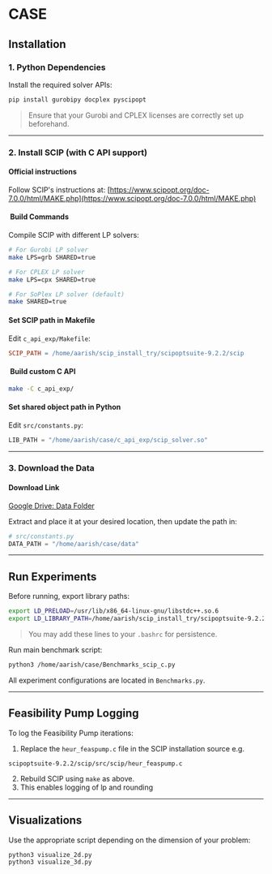 # CASE

## Installation

### 1. Python Dependencies

Install the required solver APIs:

```bash
pip install gurobipy docplex pyscipopt
```

> Ensure that your Gurobi and CPLEX licenses are correctly set up beforehand.

---

### 2. Install SCIP (with C API support)

####  Official instructions

Follow SCIP's instructions at:
[https://www.scipopt.org/doc-7.0.0/html/MAKE.php](https://www.scipopt.org/doc-7.0.0/html/MAKE.php)

#### ️ Build Commands

Compile SCIP with different LP solvers:

```bash
# For Gurobi LP solver
make LPS=grb SHARED=true  

# For CPLEX LP solver
make LPS=cpx SHARED=true  

# For SoPlex LP solver (default)
make SHARED=true  
```

####  Set SCIP path in Makefile

Edit `c_api_exp/Makefile`:

```makefile
SCIP_PATH = /home/aarish/scip_install_try/scipoptsuite-9.2.2/scip
```

#### ️ Build custom C API

```bash
make -C c_api_exp/
```

####  Set shared object path in Python

Edit `src/constants.py`:

```python
LIB_PATH = "/home/aarish/case/c_api_exp/scip_solver.so"
```

---

### 3. Download the Data

#### Download Link

[Google Drive: Data Folder](https://drive.google.com/drive/folders/1pUdUXI8ewrO2PLj9abAnXaN-wxSLaXhW?usp=sharing)

Extract and place it at your desired location, then update the path in:

```python
# src/constants.py
DATA_PATH = "/home/aarish/case/data"
```

---

## Run Experiments

Before running, export library paths:

```bash
export LD_PRELOAD=/usr/lib/x86_64-linux-gnu/libstdc++.so.6
export LD_LIBRARY_PATH=/home/aarish/scip_install_try/scipoptsuite-9.2.2/scip/lib/shared:$LD_LIBRARY_PATH
```

> You may add these lines to your `.bashrc` for persistence.

Run main benchmark script:

```bash
python3 /home/aarish/case/Benchmarks_scip_c.py
```

All experiment configurations are located in `Benchmarks.py`.

---

##  Feasibility Pump Logging

To log the Feasibility Pump iterations:

1. Replace the `heur_feaspump.c` file in the SCIP installation source e.g. 
```
scipoptsuite-9.2.2/scip/src/scip/heur_feaspump.c
```
2. Rebuild SCIP using `make` as above.
3. This enables logging of lp and rounding

---

##  Visualizations

Use the appropriate script depending on the dimension of your problem:

```bash
python3 visualize_2d.py
python3 visualize_3d.py
```

